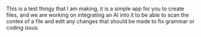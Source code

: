 This is a test thingy that I am making, it is a simple app for you to create files, and we are working on integrating an AI into it to be able to scan the contex of a file and edit any changes that should be made to fix grammar or coding issus.
